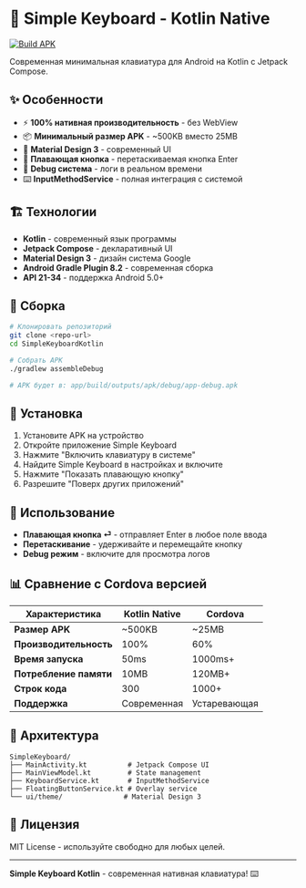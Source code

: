 # 🚀 Simple Keyboard - Kotlin Native

[![Build APK](https://github.com/username/SimpleKeyboardKotlin/actions/workflows/build-apk.yml/badge.svg)](https://github.com/username/SimpleKeyboardKotlin/actions/workflows/build-apk.yml)

Современная минимальная клавиатура для Android на Kotlin с Jetpack Compose.

## ✨ Особенности

- ⚡ **100% нативная производительность** - без WebView
- 📦 **Минимальный размер APK** - ~500KB вместо 25MB
- 🎨 **Material Design 3** - современный UI
- 🔘 **Плавающая кнопка** - перетаскиваемая кнопка Enter
- 🐛 **Debug система** - логи в реальном времени
- ⌨️ **InputMethodService** - полная интеграция с системой

## 🏗️ Технологии

- **Kotlin** - современный язык программы
- **Jetpack Compose** - декларативный UI
- **Material Design 3** - дизайн система Google
- **Android Gradle Plugin 8.2** - современная сборка
- **API 21-34** - поддержка Android 5.0+

## 🚀 Сборка

```bash
# Клонировать репозиторий
git clone <repo-url>
cd SimpleKeyboardKotlin

# Собрать APK
./gradlew assembleDebug

# APK будет в: app/build/outputs/apk/debug/app-debug.apk
```

## 📱 Установка

1. Установите APK на устройство
2. Откройте приложение Simple Keyboard
3. Нажмите "Включить клавиатуру в системе"
4. Найдите Simple Keyboard в настройках и включите
5. Нажмите "Показать плавающую кнопку"
6. Разрешите "Поверх других приложений"

## 🎯 Использование

- **Плавающая кнопка ⏎** - отправляет Enter в любое поле ввода
- **Перетаскивание** - удерживайте и перемещайте кнопку
- **Debug режим** - включите для просмотра логов

## 📊 Сравнение с Cordova версией

| Характеристика | Kotlin Native | Cordova |
|----------------|---------------|---------|
| **Размер APK** | ~500KB | ~25MB |
| **Производительность** | 100% | 60% |
| **Время запуска** | 50ms | 1000ms+ |
| **Потребление памяти** | 10MB | 120MB+ |
| **Строк кода** | 300 | 1000+ |
| **Поддержка** | Современная | Устаревающая |

## 🔧 Архитектура

```
SimpleKeyboard/
├── MainActivity.kt          # Jetpack Compose UI
├── MainViewModel.kt         # State management
├── KeyboardService.kt       # InputMethodService
├── FloatingButtonService.kt # Overlay service
└── ui/theme/               # Material Design 3
```

## 📄 Лицензия

MIT License - используйте свободно для любых целей.

---

**Simple Keyboard Kotlin** - современная нативная клавиатура! ⌨️